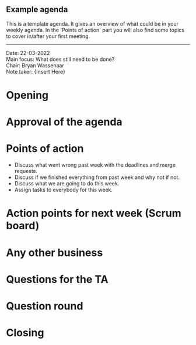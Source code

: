 ## Example agenda

This is a template agenda. It gives an overview of what could be in your weekly agenda.
In the 'Points of action' part you will also find some topics to cover in/after your first meeting. 

---

Date:           22-03-2022\
Main focus:     What does still need to be done?\
Chair:          Bryan Wassenaar\
Note taker:     {Insert Here}


# Opening


# Approval of the agenda


# Points of action
- Discuss what went wrong past week with the deadlines and merge requests.
- Discuss if we finished everything from past week and why not if not.
- Discuss what we are going to do this week.
- Assign tasks to everybody for this week.


# Action points for next week (Scrum board)


# Any other business


# Questions for the TA


# Question round


# Closing


